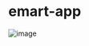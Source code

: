 # emart-app
![image](https://github.com/runtiru/EmartApp/assets/139347931/76beb7dd-3b70-4b62-b256-d5bca9978618)

